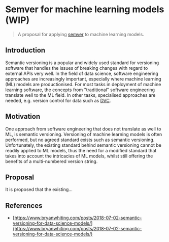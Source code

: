 # Semver for machine learning models (WIP)
> A proposal for applying [semver](https://semver.org/) to machine learning models.

## Introduction
Semantic versioning is a popular and widely used standard for versioning software that handles the issues of breaking changes with regard to external APIs very well. In the field of data science, software engineering approaches are increasingly important, especially where machine learning (ML) models are productionised. For most tasks in deployment of machine learning software, the concepts from "traditional" software engineering translate well to the ML field. In other tasks, specialised approaches are needed, e.g. version control for data such as [DVC](https://dvc.org/).

## Motivation
One approach from software engineering that does not translate as well to ML, is semantic versioning. Versioning of machine learning models is often performed, but no agreed standard exists such as semantic versioning. Unfortunately, the existing standard behind semantic versioning cannot be readily applied to ML models, thus the need for a modified standard that takes into account the intricacies of ML models, whilst still offering the benefits of a multi-numbered version string.

## Proposal
It is proposed that the existing...


## References
- [https://www.bryanwhiting.com/posts/2018-07-02-semantic-versioning-for-data-science-models/](https://www.bryanwhiting.com/posts/2018-07-02-semantic-versioning-for-data-science-models/)
